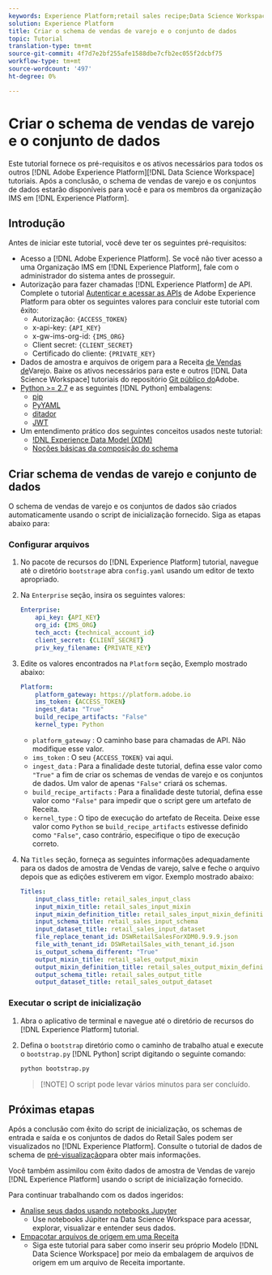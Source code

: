 ```yaml
---
keywords: Experience Platform;retail sales recipe;Data Science Workspace;popular topics
solution: Experience Platform
title: Criar o schema de vendas de varejo e o conjunto de dados
topic: Tutorial
translation-type: tm+mt
source-git-commit: 4f7d7e2bf255afe1588dbe7cfb2ec055f2dcbf75
workflow-type: tm+mt
source-wordcount: '497'
ht-degree: 0%

---
```



# Criar o schema de vendas de varejo e o conjunto de dados

Este tutorial fornece os pré-requisitos e os ativos necessários para todos os outros [!DNL Adobe Experience Platform][!DNL Data Science Workspace] tutoriais. Após a conclusão, o schema de vendas de varejo e os conjuntos de dados estarão disponíveis para você e para os membros da organização IMS em [!DNL Experience Platform].

## Introdução

Antes de iniciar este tutorial, você deve ter os seguintes pré-requisitos:
- Acesso a [!DNL Adobe Experience Platform]. Se você não tiver acesso a uma Organização IMS em [!DNL Experience Platform], fale com o administrador do sistema antes de prosseguir.
- Autorização para fazer chamadas [!DNL Experience Platform] de API. Complete o tutorial [Autenticar e acessar as APIs](../../tutorials/authentication.md) de Adobe Experience Platform para obter os seguintes valores para concluir este tutorial com êxito:
   - Autorização: `{ACCESS_TOKEN}`
   - x-api-key: `{API_KEY}`
   - x-gw-ims-org-id: `{IMS_ORG}`
   - Client secret: `{CLIENT_SECRET}`
   - Certificado do cliente: `{PRIVATE_KEY}`
- Dados de amostra e arquivos de origem para a Receita [de Vendas de](../pre-built-recipes/retail-sales.md)Varejo. Baixe os ativos necessários para este e outros [!DNL Data Science Workspace] tutoriais do repositório [Git público do](https://github.com/adobe/experience-platform-dsw-reference/)Adobe.
- [Python >= 2.7](https://www.python.org/downloads/) e as seguintes [!DNL Python] embalagens:
   - [pip](https://pypi.org/project/pip/)
   - [PyYAML](https://pyyaml.org/)
   - [ditador](https://pypi.org/project/dictor/)
   - [JWT](https://pypi.org/project/jwt/)
- Um entendimento prático dos seguintes conceitos usados neste tutorial:
   - [!DNL Experience Data Model (XDM)](../../xdm/home.md)
   - [Noções básicas da composição do schema](../../xdm/schema/field-dictionary.md)

## Criar schema de vendas de varejo e conjunto de dados

O schema de vendas de varejo e os conjuntos de dados são criados automaticamente usando o script de inicialização fornecido. Siga as etapas abaixo para:

### Configurar arquivos

1. No pacote de recursos do [!DNL Experience Platform] tutorial, navegue até o diretório `bootstrap`e abra `config.yaml` usando um editor de texto apropriado.
2. Na `Enterprise` seção, insira os seguintes valores:

   ```yaml
   Enterprise:
       api_key: {API_KEY}
       org_id: {IMS_ORG}
       tech_acct: {technical_account_id}
       client_secret: {CLIENT_SECRET}
       priv_key_filename: {PRIVATE_KEY}
   ```

3. Edite os valores encontrados na `Platform` seção, Exemplo mostrado abaixo:

   ```yaml
   Platform:
       platform_gateway: https://platform.adobe.io
       ims_token: {ACCESS_TOKEN}
       ingest_data: "True"
       build_recipe_artifacts: "False"
       kernel_type: Python
   ```

   - `platform_gateway` : O caminho base para chamadas de API. Não modifique esse valor.
   - `ims_token` : O seu `{ACCESS_TOKEN}` vai aqui.
   - `ingest_data` : Para a finalidade deste tutorial, defina esse valor como `"True"` a fim de criar os schemas de vendas de varejo e os conjuntos de dados. Um valor de apenas `"False"` criará os schemas.
   - `build_recipe_artifacts` : Para a finalidade deste tutorial, defina esse valor como `"False"` para impedir que o script gere um artefato de Receita.
   - `kernel_type` : O tipo de execução do artefato de Receita. Deixe esse valor como `Python` se `build_recipe_artifacts` estivesse definido como `"False"`, caso contrário, especifique o tipo de execução correto.

4. Na `Titles` seção, forneça as seguintes informações adequadamente para os dados de amostra de Vendas de varejo, salve e feche o arquivo depois que as edições estiverem em vigor. Exemplo mostrado abaixo:

   ```yaml
   Titles:
       input_class_title: retail_sales_input_class
       input_mixin_title: retail_sales_input_mixin
       input_mixin_definition_title: retail_sales_input_mixin_definition
       input_schema_title: retail_sales_input_schema
       input_dataset_title: retail_sales_input_dataset
       file_replace_tenant_id: DSWRetailSalesForXDM0.9.9.9.json
       file_with_tenant_id: DSWRetailSales_with_tenant_id.json
       is_output_schema_different: "True"
       output_mixin_title: retail_sales_output_mixin
       output_mixin_definition_title: retail_sales_output_mixin_definition
       output_schema_title: retail_sales_output_title
       output_dataset_title: retail_sales_output_dataset
   ```

### Executar o script de inicialização

1. Abra o aplicativo de terminal e navegue até o diretório de recursos do [!DNL Experience Platform] tutorial.
2. Defina o `bootstrap` diretório como o caminho de trabalho atual e execute o `bootstrap.py` [!DNL Python] script digitando o seguinte comando:

   ```bash
   python bootstrap.py
   ```

   >[!NOTE] O script pode levar vários minutos para ser concluído.

## Próximas etapas

Após a conclusão com êxito do script de inicialização, os schemas de entrada e saída e os conjuntos de dados do Retail Sales podem ser visualizados no [!DNL Experience Platform]. Consulte o tutorial de dados de schema de [pré-visualização](./preview-schema-data.md)para obter mais informações.

Você também assimilou com êxito dados de amostra de Vendas de varejo [!DNL Experience Platform] usando o script de inicialização fornecido.

Para continuar trabalhando com os dados ingeridos:
- [Analise seus dados usando notebooks Jupyter](../jupyterlab/analyze-your-data.md)
   - Use notebooks Júpiter na Data Science Workspace para acessar, explorar, visualizar e entender seus dados.
- [Empacotar arquivos de origem em uma Receita](./package-source-files-recipe.md)
   - Siga este tutorial para saber como inserir seu próprio Modelo [!DNL Data Science Workspace] por meio da embalagem de arquivos de origem em um arquivo de Receita importante.